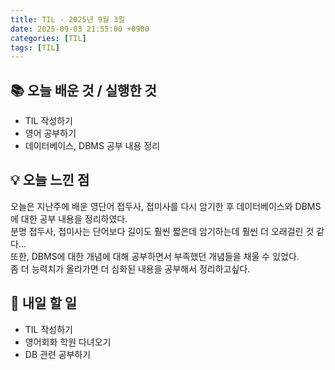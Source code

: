 ```yaml
---
title: TIL - 2025년 9월 3일
date: 2025-09-03 21:55:00 +0900
categories: [TIL]
tags: [TIL]
---
```


## 📚 **오늘 배운 것 / 실행한 것**

- TIL 작성하기
- 영어 공부하기
- 데이터베이스, DBMS 공부 내용 정리

## 💡 **오늘 느낀 점**

오늘은 지난주에 배운 영단어 접두사, 접미사를 다시 암기한 후 데이터베이스와 DBMS에 대한 공부 내용을 정리하였다.<br>
분명 접두사, 접미사는 단어보다 길이도 훨씬 짧은데 암기하는데 훨씬 더 오래걸린 것 같다...<br>
또한, DBMS에 대한 개념에 대해 공부하면서 부족했던 개념들을 채울 수 있었다.<br>
좀 더 능력치가 올라가면 더 심화된 내용을 공부해서 정리하고싶다.

## 🎯 **내일 할 일**

- TIL 작성하기
- 영어회화 학원 다녀오기
- DB 관련 공부하기